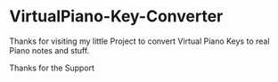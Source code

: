 # VirtualPiano-Key-Converter


Thanks for visiting my little Project to convert Virtual Piano Keys to real Piano notes and stuff.

Thanks for the Support
